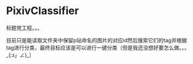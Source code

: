 PixivClassifier
====
标题党工程。。。

目前只是能读取文件夹中保留p站命名的图片的对应id然后搜索它们的tag并根据tag进行分类，最终目标应该是可以进行一键分类（但是我还没想好要怎么做。。。\_(:з」∠)\_）